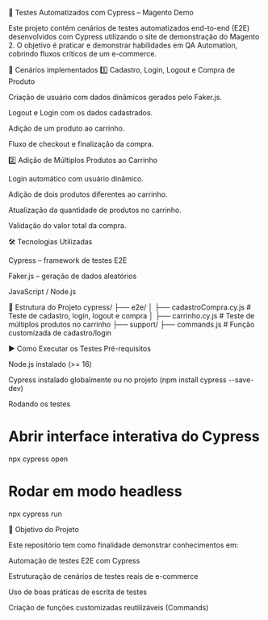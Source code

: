 🧪 Testes Automatizados com Cypress – Magento Demo

Este projeto contém cenários de testes automatizados end-to-end (E2E) desenvolvidos com Cypress utilizando o site de demonstração do Magento 2.
O objetivo é praticar e demonstrar habilidades em QA Automation, cobrindo fluxos críticos de um e-commerce.

🚀 Cenários implementados
1️⃣ Cadastro, Login, Logout e Compra de Produto

Criação de usuário com dados dinâmicos gerados pelo Faker.js.

Logout e Login com os dados cadastrados.

Adição de um produto ao carrinho.

Fluxo de checkout e finalização da compra.

2️⃣ Adição de Múltiplos Produtos ao Carrinho

Login automático com usuário dinâmico.

Adição de dois produtos diferentes ao carrinho.

Atualização da quantidade de produtos no carrinho.

Validação do valor total da compra.

🛠️ Tecnologias Utilizadas

Cypress – framework de testes E2E

Faker.js – geração de dados aleatórios

JavaScript / Node.js

📂 Estrutura do Projeto
cypress/
  ├── e2e/
  │   ├── cadastroCompra.cy.js       # Teste de cadastro, login, logout e compra
  │   ├── carrinho.cy.js             # Teste de múltiplos produtos no carrinho
  ├── support/
      ├── commands.js                # Função customizada de cadastro/login

▶️ Como Executar os Testes
Pré-requisitos

Node.js instalado (>= 16)

Cypress instalado globalmente ou no projeto (npm install cypress --save-dev)

Rodando os testes
# Abrir interface interativa do Cypress
npx cypress open

# Rodar em modo headless
npx cypress run

🎯 Objetivo do Projeto

Este repositório tem como finalidade demonstrar conhecimentos em:

Automação de testes E2E com Cypress

Estruturação de cenários de testes reais de e-commerce

Uso de boas práticas de escrita de testes

Criação de funções customizadas reutilizáveis (Commands)
